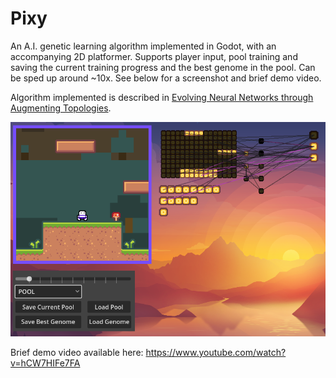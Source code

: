 # Pixy

An A.I. genetic learning algorithm implemented in Godot, with an accompanying 2D platformer. Supports player input, pool training and saving the current training progress and the best genome in the pool. Can be sped up around ~10x. See below for a screenshot and brief demo video.

Algorithm implemented is described in [Evolving Neural Networks through Augmenting Topologies](https://nn.cs.utexas.edu/downloads/papers/stanley.ec02.pdf).

![Screenshot](https://github.com/DominicSimone/pixy/blob/main/Screenshot%202023-04-24%20201920.png?raw=true)

Brief demo video available here: https://www.youtube.com/watch?v=hCW7HIFe7FA
